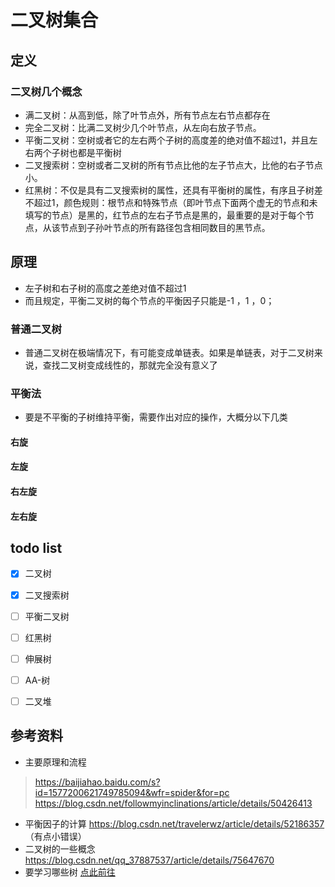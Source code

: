 # 二叉树集合

## 定义
### 二叉树几个概念
* 满二叉树：从高到低，除了叶节点外，所有节点左右节点都存在
* 完全二叉树：比满二叉树少几个叶节点，从左向右放子节点。
* 平衡二叉树：空树或者它的左右两个子树的高度差的绝对值不超过1，并且左右两个子树也都是平衡树
* 二叉搜索树：空树或者二叉树的所有节点比他的左子节点大，比他的右子节点小。
* 红黑树：不仅是具有二叉搜索树的属性，还具有平衡树的属性，有序且子树差不超过1，颜色规则：根节点和特殊节点（即叶节点下面两个虚无的节点和未填写的节点）是黑的，红节点的左右子节点是黑的，最重要的是对于每个节点，从该节点到子孙叶节点的所有路径包含相同数目的黑节点。

## 原理
* 左子树和右子树的高度之差绝对值不超过1
* 而且规定，平衡二叉树的每个节点的平衡因子只能是-1 ，1 ，0；

### 普通二叉树
* 普通二叉树在极端情况下，有可能变成单链表。如果是单链表，对于二叉树来说，查找二叉树变成线性的，那就完全没有意义了

### 平衡法
* 要是不平衡的子树维持平衡，需要作出对应的操作，大概分以下几类

#### 右旋
#### 左旋
#### 右左旋
#### 左右旋


## todo list
- [x] 二叉树
- [x] 二叉搜索树
- [ ] 平衡二叉树
- [ ] 红黑树
- [ ] 伸展树
- [ ] AA-树
- [ ] 二叉堆


## 参考资料
* 主要原理和流程
> https://baijiahao.baidu.com/s?id=1577200621749785094&wfr=spider&for=pc
https://blog.csdn.net/followmyinclinations/article/details/50426413

* 平衡因子的计算 https://blog.csdn.net/travelerwz/article/details/52186357 （有点小错误）
* 二叉树的一些概念  https://blog.csdn.net/qq_37887537/article/details/75647670
* 要学习哪些树 [点此前往](https://mp.weixin.qq.com/s?__biz=MzUxMTk0MDI0Mw==&mid=2247483703&idx=1&sn=12b9a7c13036216c25a2c909abad5e19&chksm=f96d42cbce1acbdd0854712086435b910349bec7076da0115b4f720cf91fbc344048d0087c02&mpshare=1&scene=1&srcid=0911JDSXZQDVZG2OFE3Qdq1Q&key=dcbe06cbc6dde9f86ae3bdb0ba4389e0271124d09d13d5e187a935f04a293f3432d72ce5eda0b420e84d732900ac082440746a8d9545ff9d2b88b318fcee868fa2f264cde1a7dce9ef7c5a606605125a&ascene=0&uin=NDcxMTY4Mzc1&devicetype=iMac+MacBookPro12%2C1+OSX+OSX+10.11.5+build(15F34)&version=12020810&nettype=WIFI&lang=zh_CN&fontScale=100&pass_ticket=OTvthPCnI%2BpI58GVRtnjn4%2B5CJ3s4szVZdU16magQoHu3tCWdlzw9jmxnx0JUDOs)
